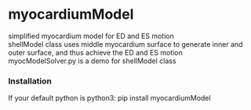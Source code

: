 # myocardiumModel
simplified myocardium model for ED and ES motion  
shellModel class uses middle myocardium surface to generate inner and outer surface, and thus achieve the ED and ES motion  
myocModelSolver.py is a demo for shellModel class

### Installation
If your default python is python3:
pip install myocardiumModel
